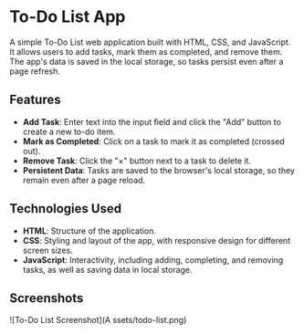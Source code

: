 # To-Do List App

A simple To-Do List web application built with HTML, CSS, and JavaScript. It allows users to add tasks, mark them as completed, and remove them. The app's data is saved in the local storage, so tasks persist even after a page refresh.

## Features

- **Add Task**: Enter text into the input field and click the "Add" button to create a new to-do item.
- **Mark as Completed**: Click on a task to mark it as completed (crossed out).
- **Remove Task**: Click the "×" button next to a task to delete it.
- **Persistent Data**: Tasks are saved to the browser's local storage, so they remain even after a page reload.

## Technologies Used

- **HTML**: Structure of the application.
- **CSS**: Styling and layout of the app, with responsive design for different screen sizes.
- **JavaScript**: Interactivity, including adding, completing, and removing tasks, as well as saving data in local storage.

## Screenshots
![To-Do List Screenshot](A
ssets/todo-list.png)


